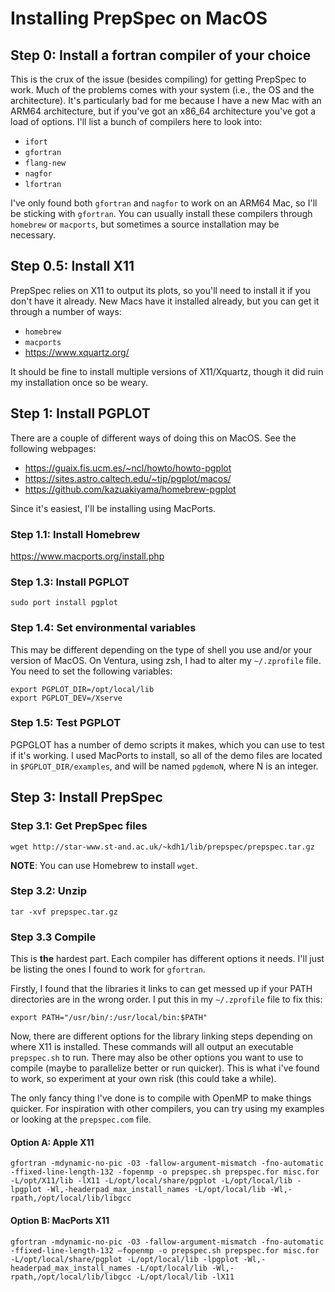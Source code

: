 # Installing PrepSpec on MacOS

## Step 0: Install a fortran compiler of your choice
This is the crux of the issue (besides compiling) for getting PrepSpec to work. Much of the problems comes with your system (i.e., the OS and the architecture). It's particularly bad for me because I have a new Mac with an ARM64 architecture, but if you've got an x86_64 architecture you've got a load of options. I'll list a bunch of compilers here to look into:
* ``ifort``
* ``gfortran``
* ``flang-new``
* ``nagfor``
* ``lfortran``

I've only found both ``gfortran`` and ``nagfor`` to work on an ARM64 Mac, so I'll be sticking with ``gfortran``. You can usually install these compilers through ``homebrew`` or ``macports``, but sometimes a source installation may be necessary.


## Step 0.5: Install X11
PrepSpec relies on X11 to output its plots, so you'll need to install it if you don't have it already. New Macs have it installed already, but you can get it through a number of ways:
* ``homebrew``
* ``macports``
* https://www.xquartz.org/

It should be fine to install multiple versions of X11/Xquartz, though it did ruin my installation once so be weary.



## Step 1: Install PGPLOT
There are a couple of different ways of doing this on MacOS. See the following webpages:
* https://guaix.fis.ucm.es/~ncl/howto/howto-pgplot
* https://sites.astro.caltech.edu/~tjp/pgplot/macos/
* https://github.com/kazuakiyama/homebrew-pgplot

Since it's easiest, I'll be installing using MacPorts.

### Step 1.1: Install Homebrew
https://www.macports.org/install.php

### Step 1.3: Install PGPLOT
```
sudo port install pgplot
```

### Step 1.4: Set environmental variables
This may be different depending on the type of shell you use and/or your version of MacOS. On Ventura, using zsh, I had to alter my ``~/.zprofile`` file.
You need to set the following variables:
```
export PGPLOT_DIR=/opt/local/lib
export PGPLOT_DEV=/Xserve
```

### Step 1.5: Test PGPLOT
PGPGLOT has a number of demo scripts it makes, which you can use to test if it's working. I used MacPorts to install, so all of the demo files are located in ``$PGPLOT_DIR/examples``, and will be named ``pgdemoN``, where N is an integer.





## Step 3: Install PrepSpec

### Step 3.1: Get PrepSpec files
```
wget http://star-www.st-and.ac.uk/~kdh1/lib/prepspec/prepspec.tar.gz
```
__NOTE__: You can use Homebrew to install ``wget``.


### Step 3.2: Unzip
```
tar -xvf prepspec.tar.gz
```

### Step 3.3 Compile
This is __the__ hardest part. Each compiler has different options it needs. I'll just be listing the ones I found to work for ``gfortran``.

Firstly, I found that the libraries it links to can get messed up if your PATH directories are in the wrong order. I put this in my ``~/.zprofile`` file to fix this:
```
export PATH="/usr/bin/:/usr/local/bin:$PATH"
```

Now, there are different options for the library linking steps depending on where X11 is installed. These commands will all output an executable ``prepspec.sh`` to run. There may also be other options you want to use to compile (maybe to parallelize better or run quicker). This is what i've found to work, so experiment at your own risk (this could take a while). 

The only fancy thing I've done is to compile with OpenMP to make things quicker. For inspiration with other compilers, you can try using my examples or looking at the ``prepspec.com`` file.


#### Option A: Apple X11
```
gfortran -mdynamic-no-pic -O3 -fallow-argument-mismatch -fno-automatic -ffixed-line-length-132 -fopenmp -o prepspec.sh prepspec.for misc.for -L/opt/X11/lib -lX11 -L/opt/local/share/pgplot -L/opt/local/lib -lpgplot -Wl,-headerpad_max_install_names -L/opt/local/lib -Wl,-rpath,/opt/local/lib/libgcc
```


#### Option B: MacPorts X11
```
gfortran -mdynamic-no-pic -O3 -fallow-argument-mismatch -fno-automatic -ffixed-line-length-132 —fopenmp -o prepspec.sh prepspec.for misc.for -L/opt/local/share/pgplot -L/opt/local/lib -lpgplot -Wl,-headerpad_max_install_names -L/opt/local/lib -Wl,-rpath,/opt/local/lib/libgcc -L/opt/local/lib -lX11
```
